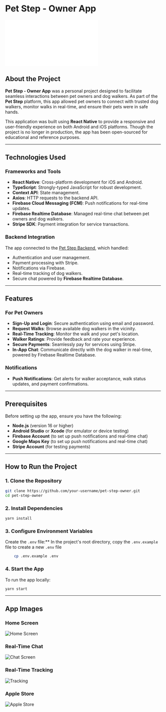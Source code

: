 # Pet Step - Owner App

![Pet Step Logo](./src//assets/logo.ts)

## About the Project

**Pet Step - Owner App** was a personal project designed to facilitate seamless interactions between pet owners and dog walkers. As part of the **Pet Step** platform, this app allowed pet owners to connect with trusted dog walkers, monitor walks in real-time, and ensure their pets were in safe hands.

This application was built using **React Native** to provide a responsive and user-friendly experience on both Android and iOS platforms. Though the project is no longer in production, the app has been open-sourced for educational and reference purposes.

---

## Technologies Used

### Frameworks and Tools

- **React Native**: Cross-platform development for iOS and Android.
- **TypeScript**: Strongly-typed JavaScript for robust development.
- **Context API**: State management.
- **Axios**: HTTP requests to the backend API.
- **Firebase Cloud Messaging (FCM)**: Push notifications for real-time updates.
- **Firebase Realtime Database**: Managed real-time chat between pet owners and dog walkers.
- **Stripe SDK**: Payment integration for service transactions.

### Backend Integration

The app connected to the [Pet Step Backend](https://github.com/PdroHenriqueDev/pet-step-server), which handled:

- Authentication and user management.
- Payment processing with Stripe.
- Notifications via Firebase.
- Real-time tracking of dog walkers.
- Secure chat powered by **Firebase Realtime Database**.

---

## Features

### For Pet Owners

- **Sign-Up and Login**: Secure authentication using email and password.
- **Request Walks**: Browse available dog walkers in the vicinity.
- **Real-Time Tracking**: Monitor the walk and your pet's location.
- **Walker Ratings**: Provide feedback and rate your experience.
- **Secure Payments**: Seamlessly pay for services using Stripe.
- **In-App Chat**: Communicate directly with the dog walker in real-time, powered by Firebase Realtime Database.

### Notifications

- **Push Notifications**: Get alerts for walker acceptance, walk status updates, and payment confirmations.

---

## Prerequisites

Before setting up the app, ensure you have the following:

- **Node.js** (version 16 or higher)
- **Android Studio** or **Xcode** (for emulator or device testing)
- **Firebase Account** (to set up push notifications and real-time chat)
- **Google Maps Key** (to set up push notifications and real-time chat)
- **Stripe Account** (for testing payments)

---

## How to Run the Project

### 1. Clone the Repository

```bash
git clone https://github.com/your-username/pet-step-owner.git
cd pet-step-owner
```

### 2. Install Dependencies

```bash
yarn install
```

### 3. Configure Environment Variables

Create the `.env` file:\*\* In the project's root directory, copy the `.env.example` file to create a new `.env` file

```bash
    cp .env.example .env
```

### 4. Start the App

To run the app locally:

```bash
yarn start
```

---

## App Images

### Home Screen

![Home Screen](./example-images/E4287D8B-C51E-4999-B257-E20107D84C7C_1_105_c.jpeg)

### Real-Time Chat

![Chat Screen](./example-images/4E626770-C358-4787-A408-6B898C3F704E_1_105_c.jpeg)

### Real-Time Tracking

![Tracking](./example-images/843BFE06-2130-4E34-A1E7-DEC1769D30C7_1_105_c.jpeg)

### Apple Store

![Apple Store](./example-images/IMG_9730.PNG)
